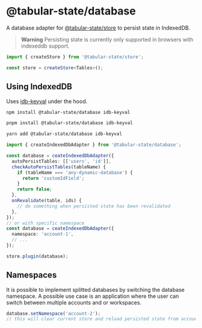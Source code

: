 # @tabular-state/database

A database adapter for [@tabular-state/store](../store/README.md) to persist state in IndexedDB.

> **Warning**
> Persisting state is currently only supported in browsers with indexeddb support.

```ts
import { createStore } from '@tabular-state/store';

const store = createStore<Tables>();
```

## Using IndexedDB

Uses [idb-keyval](https://npmjs.com/package/idb-keyval) under the hood.

```bash
npm install @tabular-state/database idb-keyval
```

```bash
pnpm install @tabular-state/database idb-keyval
```

```bash
yarn add @tabular-state/database idb-keyval
```

```ts
import { createIndexedDbAdapter } from '@tabular-state/database';

const database = ceateIndexedDbAdapter({
  autoPersistTables: [['users', 'id']],
  checkAutoPersistTables(tableName) {
    if (tableName === 'any-dynamic-database') {
      return 'customIdField';
    }
    return false;
  },
  onRevalidate(table, ids) {
    // do something when persisted state has been revalidated
  },
});
// or with specific namespace
const database = ceateIndexedDbAdapter({
  namespace: 'account-1',
  // ...
});

store.plugin(database);
```

## Namespaces

It is possible to implement splitted databases by switching the database namespace. A possible use case is an application where the user can switch between multiple accounts and or workspaces.

```ts
database.setNamespace('account-2');
// this will clear current store and reload persisted state from account-2
```
